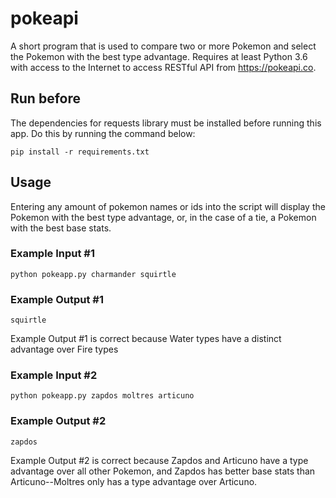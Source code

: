 # pokeapi
A short program that is used to compare two or more Pokemon and select the Pokemon with the best type advantage. Requires at least Python 3.6 with access to the Internet to access RESTful API from https://pokeapi.co.

## Run before
The dependencies for requests library must be installed before running this app. Do this by running the command below:

    pip install -r requirements.txt

## Usage
Entering any amount of pokemon names or ids into the script will display the Pokemon with the best type advantage, or, in the case of a tie, a Pokemon with the best base stats.

### Example Input #1
    python pokeapp.py charmander squirtle

### Example Output #1
    squirtle

Example Output #1 is correct because Water types have a distinct advantage over Fire types

### Example Input #2
    python pokeapp.py zapdos moltres articuno

### Example Output #2
    zapdos

Example Output #2 is correct because Zapdos and Articuno have a type advantage over all other Pokemon, and Zapdos has better base stats than Articuno--Moltres only has a type advantage over Articuno.
